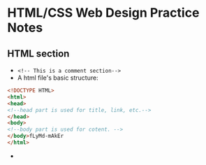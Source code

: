 # HTML/CSS Web Design Practice Notes

## HTML section
 - `<!-- This is a comment section-->`
 - A html file's basic structure:
```html
<!DOCTYPE HTML>
<html>
<head>
<!--head part is used for title, link, etc.-->
</head>
<body>
<!--body part is used for cotent. -->
</body>fLyMd-mAkEr
</html>
```
 - 
